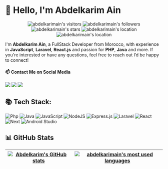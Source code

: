 <h1>👋 Hello, I'm Abdelkarim Ain</h1>

<p align="center">
	<img alt="abdelkarimain's visitors" src="https://komarev.com/ghpvc/?username=abdelkarimain&color=8c36db&style=flat&label=🙍🏻‍♂️%20visitors" />
	<img alt="abdelkarimain's followers" src="https://img.shields.io/github/followers/abdelkarimain?color=blueviolet" />
	<img alt="abdelkarimain's stars" src="https://img.shields.io/github/stars/abdelkarimain?color=blueviolet" />
	<img alt="abdelkarimain's location" src="https://img.shields.io/badge/🌍%20Location-Morocco-red" />
	<img alt="abdelkarimain's location" src="https://img.shields.io/badge/🌐%20Speaks-EN%20+%20AR%20+%20FR-blue" />
</p>


I'm **Abdelkarim Ain**, a FullStack Developer from Morocco, with experience in **JavaScript**, **Laravel**, **React.js** and passion for **PHP**, **Java** and more. If you're interested or have any questions, feel free to reach out I’d be happy to connect! 

#### 📫 Contact Me on Social Media

<a style="text-decoration: none" target="_blank" href="https://instagram.com/abdelkarimain">
<img src="https://img.shields.io/badge/Instagram-E4405F?style=flat&logo=instagram&logoColor=white">
</a>
<a style="text-decoration: none" target="_blank" href="https://linkedin.com/in/abdelkarimain">
<img src="https://img.shields.io/badge/LinkedIn-0A66C2?style=flat&logo=linkedin&logoColor=white">
</a>
<a style="text-decoration: none" target="_blank" href="https://x.com/ainabdelkarim">
<img src="https://img.shields.io/badge/Twitter-000000?style=flat&logo=x&logoColor=white">
</a>

## 📚 Tech Stack:

![Php](https://img.shields.io/badge/Php-%2300599c.svg?style=flat&logo=php&logoColor=white)
![Java](https://img.shields.io/badge/Java-%23ED8B00.svg?style=flat&logo=openjdk&logoColor=white)
![JavaScript](https://img.shields.io/badge/JavaScript-%23323330.svg?style=flat&logo=javascript&logoColor=%23F7DF1E)
![NodeJS](https://img.shields.io/badge/NodeJS-6DA55F?style=flat&logo=node.js&logoColor=white)
![Express.js](https://img.shields.io/badge/express.js-%23404d59.svg?style=flat&logo=express&logoColor=%2361DAFB)
![Laravel](https://img.shields.io/badge/laravel-%23FF2D20.svg?style=flat&logo=laravel&logoColor=white)
![React](https://img.shields.io/badge/React-61DAFB?style=flat&logo=react&logoColor=black)
![Next](https://img.shields.io/badge/Next%20js-%2320232a.svg?style=flat&logo=next.js&logoColor=%2361DAFB)
![Android Studio](https://img.shields.io/badge/Android%20Studio-34A853?style=flat&logo=Android-Studio&logoColor=white)

## 📊 GitHub Stats

| [![Abdelkarim's GitHub stats](https://github-readme-stats.vercel.app/api?username=abdelkarimain&count_private=true&show_icons=true&hide=issues&hide_border=true&theme=transparent)](https://github.com/abdelkarimain?tab=repositories) | [![abdelkarimain's most used languages](https://github-readme-stats.vercel.app/api/top-langs/?username=abdelkarimain&layout=compact&hide_border=true&theme=transparent)](https://github.com/abdelkarimain?tab=repositories) |
|:-:|:-:|
